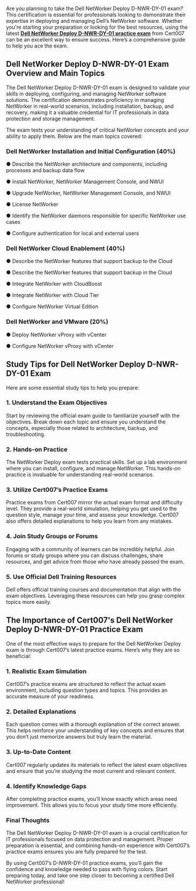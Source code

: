 <p>Are you planning to take the Dell NetWorker Deploy D-NWR-DY-01 exam? This certification is essential for professionals looking to demonstrate their expertise in deploying and managing Dell&rsquo;s NetWorker software. Whether you&#39;re starting your preparation or looking for the best resources, using the latest <a href="https://www.cert007.com/exam/d-nwr-dy-01/"><strong>Dell NetWorker Deploy D-NWR-DY-01 practice exam</strong></a> from Cert007 can be an excellent way to ensure success. Here&rsquo;s a comprehensive guide to help you ace the exam.</p>

<h2>Dell NetWorker Deploy D-NWR-DY-01 Exam Overview and Main Topics</h2>

<p>The Dell NetWorker Deploy D-NWR-DY-01 exam is designed to validate your skills in deploying, configuring, and managing NetWorker software solutions. The certification demonstrates proficiency in managing NetWorker in real-world scenarios, including installation, backup, and recovery, making it a valuable credential for IT professionals in data protection and storage management.</p>

<p>The exam tests your understanding of critical NetWorker concepts and your ability to apply them. Below are the main topics covered:</p>

<h3>Dell NetWorker Installation and Initial Configuration (40%)</h3>

<p>●&nbsp;Describe the NetWorker architecture and components, including processes and backup data flow</p>

<p>● Install NetWorker, NetWorker Management Console, and NWUI</p>

<p>● Upgrade NetWorker, NetWorker Management Console, and NWUI</p>

<p>● License NetWorker</p>

<p>● Identify the NetWorker daemons responsible for specific NetWorker use cases</p>

<p>● Configure authentication for local and external users</p>

<h3>Dell NetWorker Cloud Enablement (40%)</h3>

<p>● Describe the NetWorker features that support backup to the Cloud</p>

<p>● Describe the NetWorker features that support backup in the Cloud</p>

<p>● Integrate NetWorker with CloudBoost</p>

<p>● Integrate NetWorker with Cloud Tier</p>

<p>● Configure NetWorker Virtual Edition</p>

<h3>Dell NetWorker and VMware (20%)</h3>

<p>● Deploy NetWorker vProxy with vCenter</p>

<p>● Configure NetWorker vProxy with vCenter</p>

<h2>Study Tips for Dell NetWorker Deploy D-NWR-DY-01 Exam</h2>

<p>Here are some essential study tips to help you prepare:</p>

<h3>1. <strong>Understand the Exam Objectives</strong></h3>

<p>Start by reviewing the official exam guide to familiarize yourself with the objectives. Break down each topic and ensure you understand the concepts, especially those related to architecture, backup, and troubleshooting.</p>

<h3>2. <strong>Hands-on Practice</strong></h3>

<p>The NetWorker Deploy exam tests practical skills. Set up a lab environment where you can install, configure, and manage NetWorker. This hands-on practice is invaluable for understanding real-world scenarios.</p>

<h3>3. <strong>Utilize Cert007&rsquo;s Practice Exams</strong></h3>

<p>Practice exams from Cert007 mirror the actual exam format and difficulty level. They provide a real-world simulation, helping you get used to the question style, manage your time, and assess your knowledge. Cert007 also offers detailed explanations to help you learn from any mistakes.</p>

<h3>4. <strong>Join Study Groups or Forums</strong></h3>

<p>Engaging with a community of learners can be incredibly helpful. Join forums or study groups where you can discuss challenges, share resources, and get advice from those who have already passed the exam.</p>

<h3>5. <strong>Use Official Dell Training Resources</strong></h3>

<p>Dell offers official training courses and documentation that align with the exam objectives. Leveraging these resources can help you grasp complex topics more easily.</p>

<h2>The Importance of Cert007&#39;s Dell NetWorker Deploy D-NWR-DY-01 Practice Exam</h2>

<p>One of the most effective ways to prepare for the Dell NetWorker Deploy exam is through Cert007&rsquo;s latest practice exams. Here&rsquo;s why they are so beneficial:</p>

<h3>1. <strong>Realistic Exam Simulation</strong></h3>

<p>Cert007&rsquo;s practice exams are structured to reflect the actual exam environment, including question types and topics. This provides an accurate measure of your readiness.</p>

<h3>2. <strong>Detailed Explanations</strong></h3>

<p>Each question comes with a thorough explanation of the correct answer. This helps reinforce your understanding of key concepts and ensures that you don&rsquo;t just memorize answers but truly learn the material.</p>

<h3>3. <strong>Up-to-Date Content</strong></h3>

<p>Cert007 regularly updates its materials to reflect the latest exam objectives and ensure that you&rsquo;re studying the most current and relevant content.</p>

<h3>4. <strong>Identify Knowledge Gaps</strong></h3>

<p>After completing practice exams, you&rsquo;ll know exactly which areas need improvement. This allows you to focus your study time more efficiently.</p>

<h3>Final Thoughts</h3>

<p>The Dell NetWorker Deploy D-NWR-DY-01 exam is a crucial certification for IT professionals focused on data protection and management. Proper preparation is essential, and combining hands-on experience with Cert007&rsquo;s practice exams ensures you are fully prepared for the test.</p>

<p>By using Cert007&rsquo;s D-NWR-DY-01 practice exams, you&rsquo;ll gain the confidence and knowledge needed to pass with flying colors. Start preparing today, and take one step closer to becoming a certified Dell NetWorker professional!</p>

<p><!-- notionvc: e89e0bcd-3a78-4de4-8fb5-77429e7ef3eb --></p>
